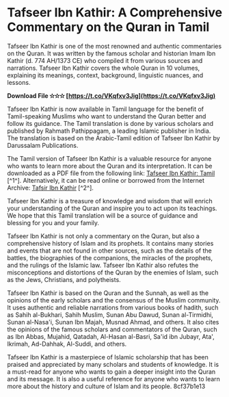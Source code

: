 
 
# Tafseer Ibn Kathir: A Comprehensive Commentary on the Quran in Tamil
 
Tafseer Ibn Kathir is one of the most renowned and authentic commentaries on the Quran. It was written by the famous scholar and historian Imam Ibn Kathir (d. 774 AH/1373 CE) who compiled it from various sources and narrations. Tafseer Ibn Kathir covers the whole Quran in 10 volumes, explaining its meanings, context, background, linguistic nuances, and lessons.
 
**Download File ✫✫✫ [https://t.co/VKqfxv3Jig](https://t.co/VKqfxv3Jig)**


 
Tafseer Ibn Kathir is now available in Tamil language for the benefit of Tamil-speaking Muslims who want to understand the Quran better and follow its guidance. The Tamil translation is done by various scholars and published by Rahmath Pathippagam, a leading Islamic publisher in India. The translation is based on the Arabic-Tamil edition of Tafseer Ibn Kathir by Darussalam Publications.
 
The Tamil version of Tafseer Ibn Kathir is a valuable resource for anyone who wants to learn more about the Quran and its interpretation. It can be downloaded as a PDF file from the following link: [Tafseer Ibn Kathir: Tamil](https://islamhouse.in/product/tafseer-ibn-katheer-tamil-www-islamhouse-in-whatsapp-9945744117/) [^1^]. Alternatively, it can be read online or borrowed from the Internet Archive: [Tafsir Ibn Kathir](https://archive.org/details/tafsir_ibn_kathir) [^2^].
 
Tafseer Ibn Kathir is a treasure of knowledge and wisdom that will enrich your understanding of the Quran and inspire you to act upon its teachings. We hope that this Tamil translation will be a source of guidance and blessing for you and your family.
  
Tafseer Ibn Kathir is not only a commentary on the Quran, but also a comprehensive history of Islam and its prophets. It contains many stories and events that are not found in other sources, such as the details of the battles, the biographies of the companions, the miracles of the prophets, and the rulings of the Islamic law. Tafseer Ibn Kathir also refutes the misconceptions and distortions of the Quran by the enemies of Islam, such as the Jews, Christians, and polytheists.
 
Tafseer Ibn Kathir is based on the Quran and the Sunnah, as well as the opinions of the early scholars and the consensus of the Muslim community. It uses authentic and reliable narrations from various books of hadith, such as Sahih al-Bukhari, Sahih Muslim, Sunan Abu Dawud, Sunan al-Tirmidhi, Sunan al-Nasa'i, Sunan Ibn Majah, Musnad Ahmad, and others. It also cites the opinions of the famous scholars and commentators of the Quran, such as Ibn Abbas, Mujahid, Qatadah, Al-Hasan al-Basri, Sa'id ibn Jubayr, Ata', Ikrimah, Ad-Dahhak, Al-Suddi, and others.
 
Tafseer Ibn Kathir is a masterpiece of Islamic scholarship that has been praised and appreciated by many scholars and students of knowledge. It is a must-read for anyone who wants to gain a deeper insight into the Quran and its message. It is also a useful reference for anyone who wants to learn more about the history and culture of Islam and its people.
 8cf37b1e13
 
